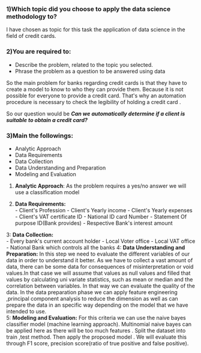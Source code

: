 

### 1)Which topic did you choose to apply the data science methodology to? 

I have chosen as topic for this task the application of data science in the field of credit cards.


### 2)You are required to:
- Describe the problem, related to the topic you selected.
- Phrase the problem as a question to be answered using data  

So the main problem for banks regarding credit cards is that they have to create a model to know to who they can provide them. Because it is not possible for everyone to provide a credit card. That's why an automation procedure is necessary to check the legibility of holding a credit card . 

So our question would be **_Can we automatically determine if a client is suitable to obtain a credit card?_**

### 3)Main the followings:
- Analytic Approach
- Data Requirements
- Data Collection
- Data Understanding and Preparation
- Modeling and Evaluation  


1. **Analytic Approach**: As the problem requires a yes/no answer we will use a classification model

2. **Data Requirements:**   
           - Client's Profession
           - Client's Yearly income
           - Client's Yearly expenses
           - Client's VAT certificate ID
           - National ID card Number
           - Statement Of purpose ID(Bank provides) 
           - Respective Bank's interest amount 

3: **Data Collection:**   
              - Every bank's current account holder
              - Local Voter office
              - Local VAT office
              - National Bank which controls all the banks
4: **Data Understanding and Preparation:** In this step we need to evaluate the different variables of our data in order to understand it better. As we  have to collect a vast amount of data, there can be some data for consequences of misinterpretation or void values.In that case we will assume that values as null values and filled that values by calculating uni variate statistics, such as mean or median and the correlation between variables. In that way we can evaluate the quality of the data. In the data preparation phase we can apply feature engineering ,principal component analysis to reduce the dimension  as well as can prepare the data in an specific way depending on the model that we have intended to use.  
5: **Modeling and Evaluation:** For this criteria we can use the naive bayes classifier model (machine learning approach). Multinomial naive bayes can be applied here as there will be too much features . Split the dataset into train ,test method. Then apply the proposed model . We will evaluate this through F1 score, precision score(ratio of true positive and false positive).
